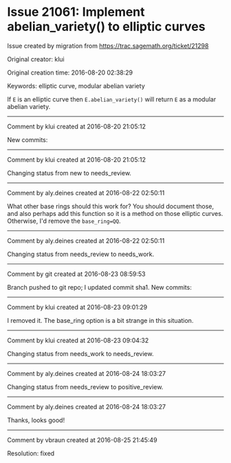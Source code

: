 # Issue 21061: Implement abelian_variety() to elliptic curves

Issue created by migration from https://trac.sagemath.org/ticket/21298

Original creator: klui

Original creation time: 2016-08-20 02:38:29

Keywords: elliptic curve, modular abelian variety

If `E` is an elliptic curve then `E.abelian_variety()` will return `E` as a modular abelian variety.


---

Comment by klui created at 2016-08-20 21:05:12

New commits:


---

Comment by klui created at 2016-08-20 21:05:12

Changing status from new to needs_review.


---

Comment by aly.deines created at 2016-08-22 02:50:11

What other base rings should this work for?  You should document those, and also perhaps add this function so it is a method on those elliptic curves.  Otherwise, I'd remove the `base_ring=QQ`.


---

Comment by aly.deines created at 2016-08-22 02:50:11

Changing status from needs_review to needs_work.


---

Comment by git created at 2016-08-23 08:59:53

Branch pushed to git repo; I updated commit sha1. New commits:


---

Comment by klui created at 2016-08-23 09:01:29

I removed it. The base_ring option is a bit strange in this situation.


---

Comment by klui created at 2016-08-23 09:04:32

Changing status from needs_work to needs_review.


---

Comment by aly.deines created at 2016-08-24 18:03:27

Changing status from needs_review to positive_review.


---

Comment by aly.deines created at 2016-08-24 18:03:27

Thanks, looks good!


---

Comment by vbraun created at 2016-08-25 21:45:49

Resolution: fixed
